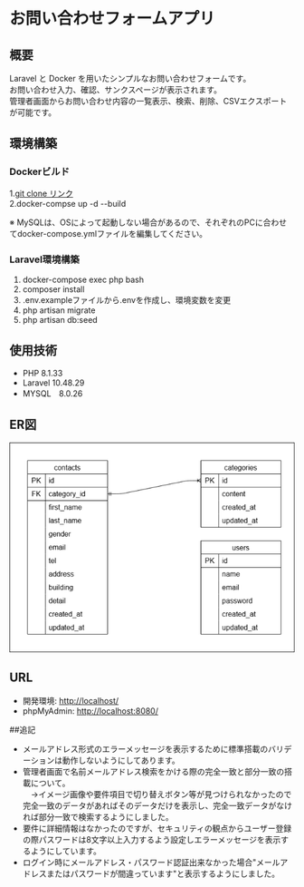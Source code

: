 # お問い合わせフォームアプリ

## 概要
Laravel と Docker を用いたシンプルなお問い合わせフォームです。<br>
お問い合わせ入力、確認、サンクスページが表示されます。<br>
管理者画面からお問い合わせ内容の一覧表示、検索、削除、CSVエクスポートが可能です。


## 環境構築

### Dockerビルド
1.[git clone リンク](https://github.com/tashima-git/Confirmation-test) <br>
2.docker-compse up -d --build


※ MySQLは、OSによって起動しない場合があるので、それぞれのPCに合わせてdocker-compose.ymlファイルを編集してください。

### Laravel環境構築
<ol>
  <li>docker-compose exec php bash
  <li>composer install
  <li>.env.exampleファイルから.envを作成し、環境変数を変更
  <li>php artisan migrate
  <li>php artisan db:seed
</ol>

## 使用技術
- PHP 8.1.33
- Laravel 10.48.29
- MYSQL　8.0.26

## ER図
![ER図](docs/er-diagram.png)

## URL
- 開発環境: [http://localhost/](http://localhost/)
- phpMyAdmin: [http://localhost:8080/](http://localhost:8080/)

##追記
- メールアドレス形式のエラーメッセージを表示するために標準搭載のバリデーションは動作しないようにしてあります。
- 管理者画面で名前メールアドレス検索をかける際の完全一致と部分一致の搭載について。 <br>
　→イメージ画像や要件項目で切り替えボタン等が見つけられなかったので完全一致のデータがあればそのデータだけを表示し、完全一致データがなければ部分一致で検索するようにしました。
- 要件に詳細情報はなかったのですが、セキュリティの観点からユーザー登録の際パスワードは8文字以上入力するよう設定しエラーメッセージを表示するようにしています。
- ログイン時にメールアドレス・パスワード認証出来なかった場合"メールアドレスまたはパスワードが間違っています"と表示するようにしました。
